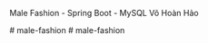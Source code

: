   Male Fashion - Spring Boot - MySQL
  Võ Hoàn Hảo
  
#   m a l e - f a s h i o n  
 #   m a l e - f a s h i o n  
 